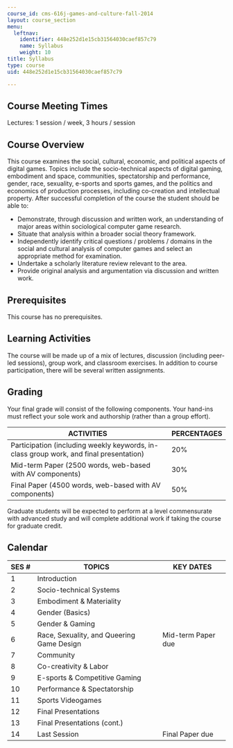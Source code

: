 ```yaml
---
course_id: cms-616j-games-and-culture-fall-2014
layout: course_section
menu:
  leftnav:
    identifier: 448e252d1e15cb31564030caef857c79
    name: Syllabus
    weight: 10
title: Syllabus
type: course
uid: 448e252d1e15cb31564030caef857c79

---
```


Course Meeting Times
--------------------

Lectures: 1 session / week, 3 hours / session

Course Overview
---------------

This course examines the social, cultural, economic, and political aspects of digital games. Topics include the socio-technical aspects of digital gaming, embodiment and space, communities, spectatorship and performance, gender, race, sexuality, e-sports and sports games, and the politics and economics of production processes, including co-creation and intellectual property. After successful completion of the course the student should be able to:

*   Demonstrate, through discussion and written work, an understanding of major areas within sociological computer game research.
*   Situate that analysis within a broader social theory framework.
*   Independently identify critical questions / problems / domains in the social and cultural analysis of computer games and select an appropriate method for examination.
*   Undertake a scholarly literature review relevant to the area.
*   Provide original analysis and argumentation via discussion and written work.

Prerequisites
-------------

This course has no prerequisites.

Learning Activities
-------------------

The course will be made up of a mix of lectures, discussion (including peer-led sessions), group work, and classroom exercises. In addition to course participation, there will be several written assignments.

Grading
-------

Your final grade will consist of the following components. Your hand-ins must reflect your sole work and authorship (rather than a group effort).

| ACTIVITIES | PERCENTAGES |
| --- | --- |
| Participation (including weekly keywords, in-class group work, and final presentation) | 20% |
| Mid-term Paper (2500 words, web-based with AV components) | 30% |
| Final Paper (4500 words, web-based with AV components) | 50% 

Graduate students will be expected to perform at a level commensurate with advanced study and will complete additional work if taking the course for graduate credit.

Calendar
--------

| SES # | TOPICS | KEY DATES |
| --- | --- | --- |
| 1 | Introduction | &nbsp; |
| 2 | Socio-technical Systems | &nbsp; |
| 3 | Embodiment & Materiality | &nbsp; |
| 4 | Gender (Basics) | &nbsp; |
| 5 | Gender & Gaming | &nbsp; |
| 6 | Race, Sexuality, and Queering Game Design | Mid-term Paper due |
| 7 | Community | &nbsp; |
| 8 | Co-creativity & Labor | &nbsp; |
| 9 | E-sports & Competitive Gaming | &nbsp; |
| 10 | Performance & Spectatorship | &nbsp; |
| 11 | Sports Videogames | &nbsp; |
| 12 | Final Presentations | &nbsp; |
| 13 | Final Presentations (cont.) | &nbsp; |
| 14 | Last Session | Final Paper due